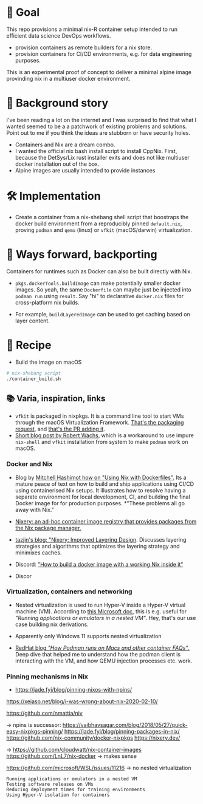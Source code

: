 # 🎯 Goal

This repo provisions a minimal nix-R container setup intended to run
efficient data science DevOps workflows.

- provision containers as remote builders for a nix store.
- provision containers for CI/CD environments, e.g. for data engineering
  purposes.

This is an experimental proof of concept to deliver a minimal alpine image 
provinding nix in a multiuser docker environment.

# 🌌 Background story

I've been reading a lot on the internet and I was surprised to find that what I
wanted seemed to be a  a patchwork of existing problems and solutions. Point out
to me if you think the ideas are stubborn or have security holes.

- Containers and Nix are a dream combo. 
- I wanted the official nix bash install script to install CppNix. First, 
  because the DetSys/Lix rust installer exits and does not like multiuser 
  docker installation out of the box.
- Alpine images are usually intended to provide instances 

# 🛠️ Implementation

- Create a container from a nix-shebang shell script that boostraps the docker
  build environment from a reproducibly pinned `default.nix`, proving `podman`
  and `qemu` (linux) or `vfkit` (macOS/darwin) virtualization.


# 🔀 Ways forward, backporting

Containers for runtimes such as Docker can also be built directly with Nix.

- `pkgs.dockerTools.buildImage` can make potentially smaller docker
  images. So yeah, the same `Dockerfile` can maybe just be injected into
  `podman run` using `result`. Say "hi" to declarative `docker.nix` files for
  cross-platform nix builds.

- For example, `buildLayeredImage` can be used to get caching based on layer 
  content.

# 🥗 Recipe

- Build the image on macOS

```sh
# nix-shebang script
./container_build.sh
```

## 📚 Varia, inspiration, links

- `vfkit` is packaged in nixpkgs. It is a command line tool to start VMs through
  the macOS Virtualization Framework. 
  [That's the packaging request](https://github.com/NixOS/nixpkgs/issues/306179),
  and [that's the PR adding it](https://github.com/NixOS/nixpkgs/pull/334907).
- [Short blog post by Robert Wachs](https://robert-wachs.com/posts/2024-06-20-podman-update-nix),
  which is a workaround to use impure `nix-shell` and `vfkit` installation from
  system to make `podman` work on macOS.

### Docker and Nix

- Blog by 
  [Mitchell Hashimot how on "Using Nix with Dockerfiles".](https://mitchellh.com/writing/nix-with-dockerfiles)
  Its a mature peace of text on how to build and ship applications using CI/CD 
  using containerised Nix setups. It illustrates how to resolve having a separate
  environment for local development, CI, and building the final Docker image for
  for production purposes. *"These problems all go away with Nix."

- [Nixery: an ad-hoc container image registry that provides packages from the Nix package manager.](https://nixery.dev/)

- [tazjin's blog: "Nixery: Improved Layering Design](https://tazj.in/blog/nixery-layers).
  Discusses layering strategies and algorithms that optimizes the layering
  strategy and minimixes caches.

- Discord: ["How to build a docker image with a working Nix inside it"](https://discourse.nixos.org/t/how-to-build-a-docker-image-with-a-working-nix-inside-it/32960)



- Discor

### Virtualization, containers and networking

-  Nested virtualization is used to run Hyper-V inside a Hyper-V virtual machine
   (VM). According to 
   [this Microsoft doc](https://learn.microsoft.com/en-us/virtualization/hyper-v-on-windows/user-guide/nested-virtualization#configure-nested-virtualization), 
   this is e.g. useful for *"Running applications or emulators in a nested VM"*.
   Hey, that's our use case building nix derivations.

- Apparently only Windows 11 supports nested virtualization

- [RedHat blog *"How Podman runs on Macs and other container FAQs"*.](https://www.redhat.com/en/blog/podman-mac-machine-architecture)
  Deep dive that helped me to understand how the podman client is interacting
  with the VM, and how QEMU injection processes etc. work.

### Pinning mechanisms in Nix

- https://jade.fyi/blog/pinning-nixos-with-npins/

https://xeiaso.net/blog/i-was-wrong-about-nix-2020-02-10/

https://github.com/nmattia/niv

-> npins is successor: 
https://vaibhavsagar.com/blog/2018/05/27/quick-easy-nixpkgs-pinning/
https://jade.fyi/blog/pinning-packages-in-nix/
https://github.com/nix-community/docker-nixpkgs
https://nixery.dev/




-> https://github.com/cloudwatt/nix-container-images
https://github.com/LnL7/nix-docker -> makes sense




https://github.com/microsoft/WSL/issues/11216
-> no nested virtualization


    Running applications or emulators in a nested VM
    Testing software releases on VMs
    Reducing deployment times for training environments
    Using Hyper-V isolation for containers
